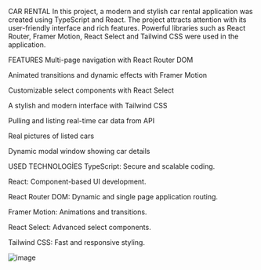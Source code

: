 CAR RENTAL
In this project, a modern and stylish car rental application was created using TypeScript and React. The project attracts attention with its user-friendly interface and rich features. Powerful libraries such as React Router, Framer Motion, React Select and Tailwind CSS were used in the application.


FEATURES
Multi-page navigation with React Router DOM

Animated transitions and dynamic effects with Framer Motion

Customizable select components with React Select

A stylish and modern interface with Tailwind CSS

Pulling and listing real-time car data from API

Real pictures of listed cars

Dynamic modal window showing car details



USED TECHNOLOGİES
TypeScript: Secure and scalable coding.

React: Component-based UI development.

React Router DOM: Dynamic and single page application routing.

Framer Motion: Animations and transitions.

React Select: Advanced select components.

Tailwind CSS: Fast and responsive styling.

![image](https://github.com/user-attachments/assets/c1095fb0-c9ee-4e74-9114-c149f8ef8c3e)
